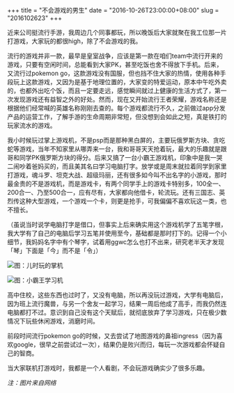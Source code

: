 +++
title = "不会游戏的男生"
date = "2016-10-26T23:00:00+08:00"
slug = "2016102623"
+++

近来公司挺流行手游，我周边几个同事都玩，所以晚饭后大家就聚在我工位那一片打游戏，大家玩的都很high，除了不会游戏的我。

流行的游戏并非一款，最早是皇室战争，应该是第一款在咱们team中流行开来的游戏，只要有空闲时间，总能看到大家PK，甚至吃饭也舍不得放下手机。后来，又流行过pokemon go，这款游戏没有国服，但也挡不住大家的热情，使用各种手段玩上这款游戏，又因为是基于地理位置的，大家变的特爱运动，原本中午吃外卖的，也都外出吃个饭，而且一定要走远，感觉瞬间就过上健康的生活方式了，第一次发现游戏还有益智之外的好处。然而，现在又开始流行王者荣耀，游戏名称还是根据他们经常喊的英雄名称刚刚去查的。每个游戏都流行不久，之前做过app分发产品的运营工作，了解手游的生命周期非常短，但没想到会如此之短，真是铁打的玩家流水的游戏。

我小时候玩过掌上游戏机，不是psp而是那种黑白屏的，主要玩俄罗斯方块、贪吃蛇等游戏，当年不知家里从哪弄来一台，我和哥哥天天抢着玩，最大的乐趣就是跟哥和同学PK俄罗斯方块的得分。后来又搞了一台小霸王游戏机，印象中是我一哭二闹吵着爸妈买的，而且美其名曰学习电脑打字。放学或是周末就拉着同学到家里打游戏，魂斗罗、坦克大战、超级玛丽，还有很多如今叫不出名字的小游戏，那时最金贵的不是游戏机，而是游戏卡，有两个同学手上的游戏卡特别多，100全一、200合一、乃至500合一，应有尽有，大家都向他借卡，轮流玩。还有三国志、英烈传这种大型游戏，一个游戏一个卡，则更是抢手，可我偏偏不喜欢玩这一类，也不擅长。

（虽说当时说学电脑打字是借口，但事实上后来确实用这个游戏机学了五笔字根，我大学有了自己的电脑后学习五笔并使用至今，基础都是那时打下的。记得一个小细节，我妈妈名字中有个琴字，试着用ggwc怎么也打不出来，研究老半天才发现「琴」下面是「今」而不是「令」）

![图：儿时玩的掌机](/blog_static/2016/20161026-i-rarely-play-games-02.jpg)

![图：小霸王学习机](/blog_static/2016/20161026-i-rarely-play-games-01.jpg)

高中住校，这些东西也过时了，又没有电脑，所以再没玩过游戏，大学有电脑后，因为班上流行魔兽，与另一个舍友一起学习，结果一周后他成了高手，而我仍然连电脑都打不过。意识到自己没有这个天赋后，就彻底放弃了学习游戏，只在极少数情况下玩些休闲游戏，消磨时间。

前段时间流行pokemon go的时候，又去尝试了地图游戏的鼻祖ingress（因为喜欢google，很早之前尝试过一次），结果仍是败兴而归，每玩一次游戏都会怀疑自己的智商。

当大家联机打游戏时，我都是一个人看剧，不会玩游戏确实少了很多乐趣。

*注：图片来自网络*

